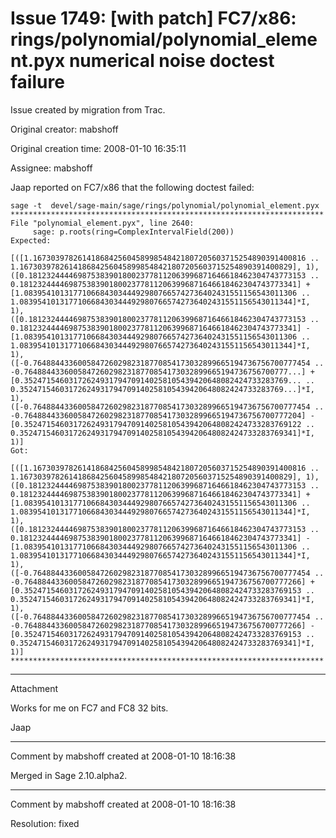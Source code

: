# Issue 1749: [with patch] FC7/x86: rings/polynomial/polynomial_element.pyx numerical noise doctest failure

Issue created by migration from Trac.

Original creator: mabshoff

Original creation time: 2008-01-10 16:35:11

Assignee: mabshoff

Jaap reported on FC7/x86 that the following doctest failed:

```
sage -t  devel/sage-main/sage/rings/polynomial/polynomial_element.pyx
**********************************************************************
File "polynomial_element.pyx", line 2640:
     sage: p.roots(ring=ComplexIntervalField(200))
Expected:
     [([1.1673039782614186842560458998548421807205603715254890391400816 .. 1.1673039782614186842560458998548421807205603715254890391400829], 1), 
([0.18123244446987538390180023778112063996871646618462304743773153 .. 0.18123244446987538390180023778112063996871646618462304743773341] + 
[1.0839541013177106684303444929807665742736402431551156543011306 .. 1.0839541013177106684303444929807665742736402431551156543011344]*I, 1), 
([0.18123244446987538390180023778112063996871646618462304743773153 .. 0.18123244446987538390180023778112063996871646618462304743773341] - 
[1.0839541013177106684303444929807665742736402431551156543011306 .. 1.0839541013177106684303444929807665742736402431551156543011344]*I, 1), 
([-0.76488443360058472602982318770854173032899665194736756700777454 .. -0.76488443360058472602982318770854173032899665194736756700777...] + 
[0.35247154603172624931794709140258105439420648082424733283769... .. 0.35247154603172624931794709140258105439420648082424733283769...]*I, 1), 
([-0.76488443360058472602982318770854173032899665194736756700777454 .. -0.76488443360058472602982318770854173032899665194736756700777204] - 
[0.35247154603172624931794709140258105439420648082424733283769122 .. 0.35247154603172624931794709140258105439420648082424733283769341]*I, 1)]
Got:
     [([1.1673039782614186842560458998548421807205603715254890391400816 .. 1.1673039782614186842560458998548421807205603715254890391400829], 1), 
([0.18123244446987538390180023778112063996871646618462304743773153 .. 0.18123244446987538390180023778112063996871646618462304743773341] + 
[1.0839541013177106684303444929807665742736402431551156543011306 .. 1.0839541013177106684303444929807665742736402431551156543011344]*I, 1), 
([0.18123244446987538390180023778112063996871646618462304743773153 .. 0.18123244446987538390180023778112063996871646618462304743773341] - 
[1.0839541013177106684303444929807665742736402431551156543011306 .. 1.0839541013177106684303444929807665742736402431551156543011344]*I, 1), 
([-0.76488443360058472602982318770854173032899665194736756700777454 .. -0.76488443360058472602982318770854173032899665194736756700777266] + 
[0.35247154603172624931794709140258105439420648082424733283769153 .. 0.35247154603172624931794709140258105439420648082424733283769341]*I, 1), 
([-0.76488443360058472602982318770854173032899665194736756700777454 .. -0.76488443360058472602982318770854173032899665194736756700777266] - 
[0.35247154603172624931794709140258105439420648082424733283769153 .. 0.35247154603172624931794709140258105439420648082424733283769341]*I, 1)]
**********************************************************************
```



---

Attachment

Works for me on FC7 and FC8 32 bits.

Jaap


---

Comment by mabshoff created at 2008-01-10 18:16:38

Merged in Sage 2.10.alpha2.


---

Comment by mabshoff created at 2008-01-10 18:16:38

Resolution: fixed
